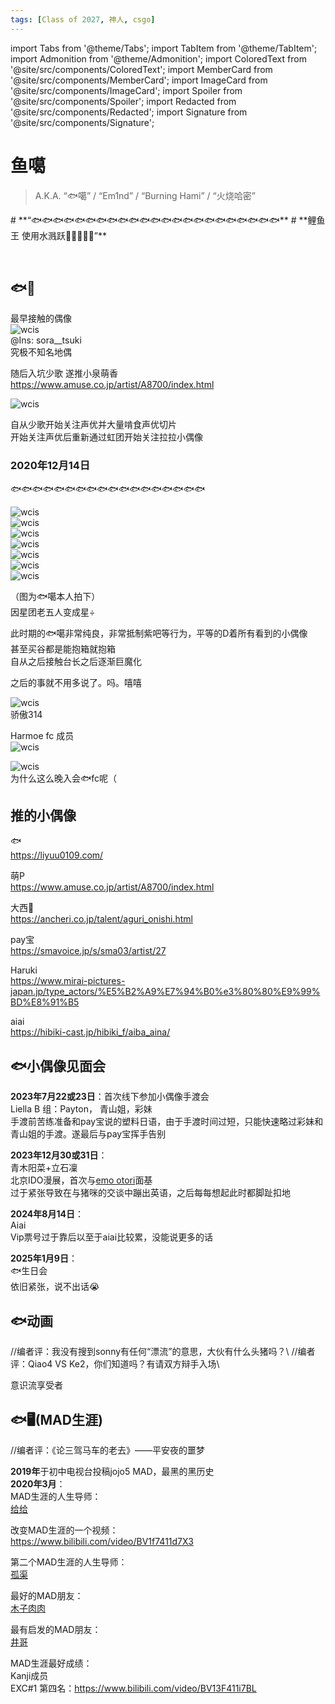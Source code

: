 ```yaml
---
tags: [Class of 2027, 神人, csgo]
---
```


import Tabs from '@theme/Tabs';
import TabItem from '@theme/TabItem';
import Admonition from '@theme/Admonition';
import ColoredText from '@site/src/components/ColoredText';
import MemberCard from '@site/src/components/MemberCard';
import ImageCard from '@site/src/components/ImageCard';
import Spoiler from '@site/src/components/Spoiler';
import Redacted from '@site/src/components/Redacted';
import Signature from '@site/src/components/Signature';

# 鱼噶

> A.K.A. “🐟噶” / “Em1nd” / “Burning Hami” / “火烧哈密” 

<Admonition type="tip" icon="🐟" title="进条目啥都别说，先一起喊：">
# **“🐟🐟🐟🐟🐟🐟🐟🐟🐟🐟🐟🐟🐟🐟🐟🐟🐟🐟🐟🐟🐟🐟🐟**
# **鲤鱼王 使用水溅跃🌊🌊🌊🌊🌊”**
</Admonition>

<MemberCard
  name="鱼噶"
  subtitle="词条主角"
  avatar="https://lain.bgm.tv/pic/user/l/000/75/31/753151.jpg"
  link="https://bgm.tv/user/753151"
/>

<br />

## 🐟🎤
最早接触的偶像\
![wcis](/img/reality/people/Picture1.jpg)  \
@Ins: sora__tsuki \
究极不知名地偶

随后入坑少歌 遂推小泉萌香 \
https://www.amuse.co.jp/artist/A8700/index.html

![wcis](/img/reality/people/Picture2.png)  

自从少歌开始关注声优并大量啃食声优切片\
开始关注声优后重新通过虹团开始关注拉拉小偶像

### 2020年12月14日
🐟🐟🐟🐟🐟🐟🐟🐟🐟🐟🐟🐟🐟🐟🐟🐟🐟🐟 

![wcis](/img/reality/people/l1.jpg)  
![wcis](/img/reality/people/l2.png)  
![wcis](/img/reality/people/l3.png)  
![wcis](/img/reality/people/l4.png)  
![wcis](/img/reality/people/l5.png)  
![wcis](/img/reality/people/l6.png)  
![wcis](/img/reality/people/l7.png)  

（图为🐟噶本人拍下）\
因星团老五人变成星÷

此时期的🐟噶非常纯良，非常抵制紫吧等行为，平等的D着所有看到的小偶像\
<Spoiler>甚至买谷都是能抱箱就抱箱</Spoiler> \
<Spoiler>自从之后接触台长之后逐渐巨魔化</Spoiler>

之后的事就不用多说了。吗。嘻嘻

![wcis](/img/reality/people/liyuu314.jpg)  
骄傲314

Harmoe fc 成员\
![wcis](/img/reality/people/membercard.png)  

![wcis](/img/reality/people/Picture12.jpg)  
<Spoiler>为什么这么晚入会🐟fc呢（</Spoiler>

## 推的小偶像

🐟\
https://liyuu0109.com/

萌P\
https://www.amuse.co.jp/artist/A8700/index.html

大西🐰\
https://ancheri.co.jp/talent/aguri_onishi.html

pay宝\
https://smavoice.jp/s/sma03/artist/27

Haruki\
https://www.mirai-pictures-japan.jp/type_actors/%E5%B2%A9%E7%94%B0%e3%80%80%E9%99%BD%E8%91%B5

aiai\
https://hibiki-cast.jp/hibiki_f/aiba_aina/

## 🐟小偶像见面会

**2023年7月22或23日**：首次线下参加小偶像手渡会\
Liella  B 组：Payton， 青山姐，彩妹\
手渡前苦练准备和pay宝说的塑料日语，由于手渡时间过短，只能快速略过彩妹和青山姐的手渡。遂最后与pay宝挥手告别

**2023年12月30或31日**：\
青木阳菜+立石凜\
北京IDO漫展，首次与[emo otori](../03-角色图鉴/0000-黑江真由.md)面基\
<Spoiler>过于紧张导致在与猪咪的交谈中蹦出英语，之后每每想起此时都脚趾扣地</Spoiler>

**2024年8月14日**：\
Aiai\
Vip票号过于靠后以至于aiai比较累，没能说更多的话

**2025年1月9日**：\
🐟生日会\
<Spoiler>依旧紧张，说不出话😭</Spoiler>

## 🐟动画
<Tabs>
  <TabItem value="1" label="御宅☆割拠 デビューファライト">
    <ImageCard
      image="https://lain.bgm.tv/pic/cover/l/1e/41/294135_OGgCz.jpg"
      title="劇場版 少女☆歌劇 レヴュースタァライト"
      link="https://bangumi.tv/subject/294135"
      maxWidth="259px"
    />
  </TabItem>

  <TabItem value="2" label="SB如是说">
    //编者评：我没有搜到sonny有任何“漂流”的意思，大伙有什么头猪吗？\
    <ImageCard
      image="https://lain.bgm.tv/pic/cover/l/30/fb/332649_32TAQ.jpg"
      title="Sonny Boy"
      link="https://bangumi.tv/subject/332649"
      maxWidth="259px"
    />
  </TabItem>

  <TabItem value="3" label="フリクリ">
    <ImageCard
      image="https://lain.bgm.tv/pic/cover/l/af/da/822_9y55j.jpg"
      title="FLCL"
      link="https://bangumi.tv/subject/822"
      maxWidth="259px"
    />
  </TabItem>

  <TabItem value="4" label="憧魔">
    <ImageCard
      image="https://lain.bgm.tv/pic/cover/l/c5/09/185792_YmcaM.jpg"
      title="小魔女学园"
      link="https://bangumi.tv/subject/185792"
      maxWidth="259px"
    />
  </TabItem>

  <TabItem value="5" label="最婆罗门">
    //编者评：Qiao4 VS Ke2，你们知道吗？有请双方辩手入场\
    <ImageCard
      image="https://lain.bgm.tv/pic/cover/l/53/9f/237_78UdL.jpg"
      title="GHOST IN THE SHELL / 攻殻機動隊"
      link="https://bangumi.tv/subject/237"
      maxWidth="259px"
    />
  </TabItem>
      
</Tabs>

<Spoiler>意识流享受者</Spoiler>

## 🐟🖥(MAD生涯)
//编者评：《论三驾马车的老去》——平安夜的噩梦

<Spoiler>**2019年**于初中电视台投稿jojo5 MAD，最黑的黑历史</Spoiler>\
**2020年3月**：\
MAD生涯的人生导师：\
[给给](https://space.bilibili.com/3731630)

改变MAD生涯的一个视频：\
https://www.bilibili.com/video/BV1f7411d7X3

第二个MAD生涯的人生导师：\
[孤渠](https://space.bilibili.com/3952611)

最好的MAD朋友：\
[木子肉肉](https://space.bilibili.com/59114993)

最有启发的MAD朋友：\
[井哥](https://space.bilibili.com/44566166)

MAD生涯最好成绩：\
Kanji成员\
EXC#1 第四名：https://www.bilibili.com/video/BV13F411i7BL


